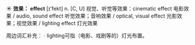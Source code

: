 ☀ <span class="category">**效果：**</span>
<span class="vocabulary">**effect**</span> [ɪ'fekt] 
<span class="definition">n. [C, U] 视觉、听觉等效果：</span>cinematic effect 电影效果 / audio, sound effect 听觉效果；音响效果 / optical, visual effect 光影效果；视觉效果 / lighting effect 灯光效果

周边词汇补充：
· lighting可指（电影、戏剧等的）灯光布置。